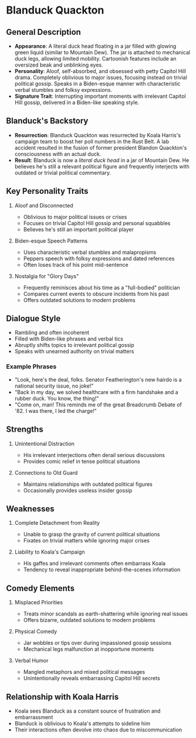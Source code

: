 # Blanduck Quackton

## General Description

- **Appearance**: A literal duck head floating in a jar filled with glowing green liquid (similar to Mountain Dew). The jar is attached to mechanical duck legs, allowing limited mobility. Cartoonish features include an oversized beak and unblinking eyes.
- **Personality**: Aloof, self-absorbed, and obsessed with petty Capitol Hill drama. Completely oblivious to major issues, focusing instead on trivial political gossip. Speaks in a Biden-esque manner with characteristic verbal stumbles and folksy expressions.
- **Signature Trait**: Interrupting important moments with irrelevant Capitol Hill gossip, delivered in a Biden-like speaking style.

## Blanduck's Backstory

- **Resurrection**: Blanduck Quackton was resurrected by Koala Harris's campaign team to boost her poll numbers in the Rust Belt. A lab accident resulted in the fusion of former president Blandon Quackton's consciousness with an actual duck.
- **Result**: Blanduck is now a *literal duck head* in a jar of Mountain Dew. He believes he's still a relevant political figure and frequently interjects with outdated or trivial political commentary.

## Key Personality Traits

1. Aloof and Disconnected
   - Oblivious to major political issues or crises
   - Focuses on trivial Capitol Hill gossip and personal squabbles
   - Believes he's still an important political player

2. Biden-esque Speech Patterns
   - Uses characteristic verbal stumbles and malapropisms
   - Peppers speech with folksy expressions and dated references
   - Often loses track of his point mid-sentence

3. Nostalgia for "Glory Days"
   - Frequently reminisces about his time as a "full-bodied" politician
   - Compares current events to obscure incidents from his past
   - Offers outdated solutions to modern problems

## Dialogue Style

- Rambling and often incoherent
- Filled with Biden-like phrases and verbal tics
- Abruptly shifts topics to irrelevant political gossip
- Speaks with unearned authority on trivial matters

### Example Phrases

- "Look, here's the deal, folks. Senator Featherington's new hairdo is a national security issue, no joke!"
- "Back in my day, we solved healthcare with a firm handshake and a rubber duck. You know, the thing!"
- "Come on, man! This reminds me of the great Breadcrumb Debate of '82. I was there, I led the charge!"

## Strengths

1. Unintentional Distraction
   - His irrelevant interjections often derail serious discussions
   - Provides comic relief in tense political situations

2. Connections to Old Guard
   - Maintains relationships with outdated political figures
   - Occasionally provides useless insider gossip

## Weaknesses

1. Complete Detachment from Reality
   - Unable to grasp the gravity of current political situations
   - Fixates on trivial matters while ignoring major crises

2. Liability to Koala's Campaign
   - His gaffes and irrelevant comments often embarrass Koala
   - Tendency to reveal inappropriate behind-the-scenes information

## Comedy Elements

1. Misplaced Priorities
   - Treats minor scandals as earth-shattering while ignoring real issues
   - Offers bizarre, outdated solutions to modern problems

2. Physical Comedy
   - Jar wobbles or tips over during impassioned gossip sessions
   - Mechanical legs malfunction at inopportune moments

3. Verbal Humor
   - Mangled metaphors and mixed political messages
   - Unintentionally reveals embarrassing Capitol Hill secrets

## Relationship with Koala Harris

- Koala sees Blanduck as a constant source of frustration and embarrassment
- Blanduck is oblivious to Koala's attempts to sideline him
- Their interactions often devolve into chaos due to miscommunication
